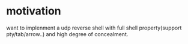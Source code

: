 # motivation
want to implenment a udp reverse shell with full shell property(support pty/tab/arrow..) and high degree of concealment.
